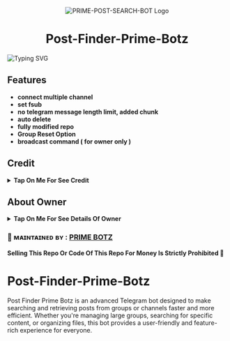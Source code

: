 <p align="center">
  <img src="https://envs.sh/zpt.jpg" alt="PRIME-POST-SEARCH-BOT Logo">
</p>
<h1 align="center">
  Post-Finder-Prime-Botz
</h1>

![Typing SVG](https://readme-typing-svg.herokuapp.com/?lines=Hello+My+Name+is+ᴍʀ.+ᴘʀɪᴍᴇ;And+this+is+A+Advance+Post+Finder+Bot:Thanks+For+Visiting+Prime+Botz:Join+Telegram+@Prime+Botz)
</p>


## Features

- <b>connect multiple channel
- set fsub
- no telegram message length limit, added chunk
- auto delete 
- fully modified repo
- Group Reset Option
- broadcast command ( for owner only )</b>

## Credit

<b><details><summary>Tap On Me For See Credit</summary>

💝 Credit Goes To [MR.PRIME](https://telegram.me/PRIME_NAYEM) So Don't Forgot To Give Credit

💘 Base Repo Credit [CyniteOfficial](https://github.com/cyniteofficial)

💖 And Thank You So Much To All Who Help In This Journey 💕

</b>
</details>

## About Owner 

<b><details><summary>Tap On Me For See Details Of Owner</summary>

- Telegram Channel : [Prime Botz](https://telegram.me/Prime_Botz)
- Contact Link : [MR.PRIME](https://telegram.me/Prime_Nayem)

</b>
</details>


### 🌿 ᴍᴀɪɴᴛᴀɪɴᴇᴅ ʙʏ : [PRIME BOTZ](https://telegram.me/PRIME_BOTZ)

<b>Selling This Repo Or Code Of This Repo For Money Is Strictly Prohibited 🚫</b>


# Post-Finder-Prime-Botz
Post Finder Prime Botz is an advanced Telegram bot designed to make searching and retrieving posts from groups or channels faster and more efficient. Whether you're managing large groups, searching for specific content, or organizing files, this bot provides a user-friendly and feature-rich experience for everyone.


